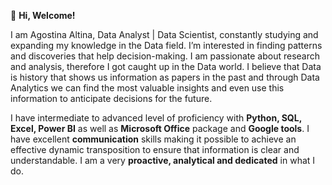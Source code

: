  👋 **Hi, Welcome!**
   
  
   I am Agostina Altina, Data Analyst | Data Scientist, constantly studying and expanding my knowledge in the Data field. 
   I’m interested in finding patterns and discoveries that help decision-making. I am passionate about research and analysis, therefore I got caught up in the Data world.
   I believe that Data is history that shows us information as papers in the past and through Data Analytics we can find the most valuable insights 
   and even use this information to anticipate decisions for the future. 
    
   I have intermediate to advanced level of proficiency with **Python, SQL, Excel, Power BI** as well as **Microsoft Office** package and **Google tools**.
   I have excellent **communication** skills making it possible to achieve an effective dynamic transposition to ensure that information is clear and understandable. I am a very **proactive, analytical and dedicated** in what I do.


<!---
AgosAl0/AgosAl0 is a ✨ special ✨ repository because its `README.md` (this file) appears on your GitHub profile.
You can click the Preview link to take a look at your changes.
--->
